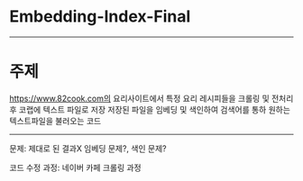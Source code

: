 # Embedding-Index-Final

* * *


# 주제 
https://www.82cook.com의 요리사이트에서 특정 요리 레시피들을 크롤링 및 전처리 후 코랩에 텍스트 파일로 저장
저장된 파일을 임베딩 및 색인하여 검색어를 통하 원하는 텍스트파일을 불러오는 코드


* * *

문제: 제대로 된 결과X 
임베딩 문제?, 색인 문제? 

코드 수정 과정: 네이버 카페 크롤링 과정


